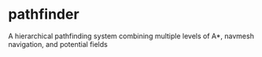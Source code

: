 # pathfinder
A hierarchical pathfinding system combining multiple levels of A*, navmesh navigation, and potential fields
